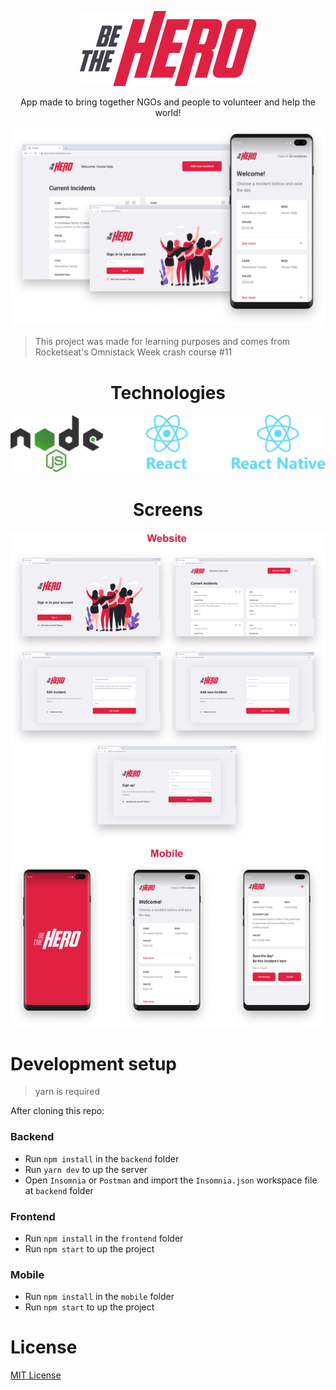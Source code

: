 <p align="center">
  <img src="mobile/src/assets/logo@3x.png" />
  
  <p align="center">
  App made to bring together NGOs and people to volunteer and help the world!
  </p>

  <img src=".github/banner.png" width="1000px"/>

  > This project was made for learning purposes and comes from Rocketseat's Omnistack Week crash course #11
</p>

<h1 align="center">Technologies</h1>
<p align="center">
  <img src=".github/techs.png" width="600px"/>
</p>

  <h1 align="center">Screens</h1>
<p align="center">
  <img src=".github/screens.png" width="1000px"/>
</p>

# Development setup

> yarn is required

After cloning this repo:
### Backend
  - Run ```npm install``` in the ```backend``` folder
  - Run ```yarn dev``` to up the server
  - Open ```Insomnia``` or ```Postman``` and import the ```Insomnia.json``` workspace file at ```backend``` folder
### Frontend
  - Run ```npm install``` in the ```frontend``` folder
  - Run ```npm start``` to up the project
### Mobile
  - Run ```npm install``` in the ```mobile``` folder
  - Run ```npm start``` to up the project

# License
[MIT License](/LICENSE)

